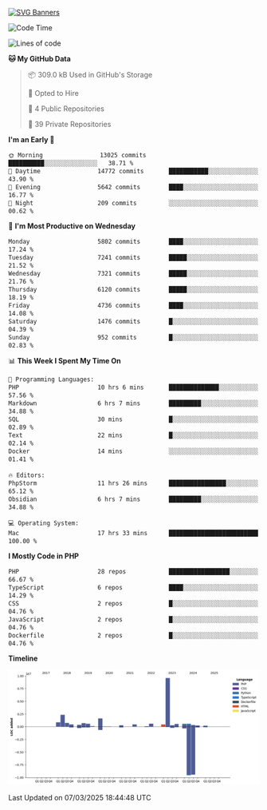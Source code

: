 [![SVG Banners](https://svg-banners.vercel.app/api?type=glitch&text1=Gere_Lajos%F0%9F%92%BB&width=800&height=400)](https://github.com/Akshay090/svg-banners)

<!--START_SECTION:waka-->
![Code Time](http://img.shields.io/badge/Code%20Time-2%2C265%20hrs%203%20mins-blue)

![Lines of code](https://img.shields.io/badge/From%20Hello%20World%20I%27ve%20Written-21.7%20million%20lines%20of%20code-blue)

**🐱 My GitHub Data** 

> 📦 309.0 kB Used in GitHub's Storage 
 > 
> 💼 Opted to Hire
 > 
> 📜 4 Public Repositories 
 > 
> 🔑 39 Private Repositories 
 > 
**I'm an Early 🐤** 

```text
🌞 Morning                13025 commits       ██████████░░░░░░░░░░░░░░░   38.71 % 
🌆 Daytime                14772 commits       ███████████░░░░░░░░░░░░░░   43.90 % 
🌃 Evening                5642 commits        ████░░░░░░░░░░░░░░░░░░░░░   16.77 % 
🌙 Night                  209 commits         ░░░░░░░░░░░░░░░░░░░░░░░░░   00.62 % 
```
📅 **I'm Most Productive on Wednesday** 

```text
Monday                   5802 commits        ████░░░░░░░░░░░░░░░░░░░░░   17.24 % 
Tuesday                  7241 commits        █████░░░░░░░░░░░░░░░░░░░░   21.52 % 
Wednesday                7321 commits        █████░░░░░░░░░░░░░░░░░░░░   21.76 % 
Thursday                 6120 commits        █████░░░░░░░░░░░░░░░░░░░░   18.19 % 
Friday                   4736 commits        ████░░░░░░░░░░░░░░░░░░░░░   14.08 % 
Saturday                 1476 commits        █░░░░░░░░░░░░░░░░░░░░░░░░   04.39 % 
Sunday                   952 commits         █░░░░░░░░░░░░░░░░░░░░░░░░   02.83 % 
```


📊 **This Week I Spent My Time On** 

```text
💬 Programming Languages: 
PHP                      10 hrs 6 mins       ██████████████░░░░░░░░░░░   57.56 % 
Markdown                 6 hrs 7 mins        █████████░░░░░░░░░░░░░░░░   34.88 % 
SQL                      30 mins             █░░░░░░░░░░░░░░░░░░░░░░░░   02.89 % 
Text                     22 mins             █░░░░░░░░░░░░░░░░░░░░░░░░   02.14 % 
Docker                   14 mins             ░░░░░░░░░░░░░░░░░░░░░░░░░   01.41 % 

🔥 Editors: 
PhpStorm                 11 hrs 26 mins      ████████████████░░░░░░░░░   65.12 % 
Obsidian                 6 hrs 7 mins        █████████░░░░░░░░░░░░░░░░   34.88 % 

💻 Operating System: 
Mac                      17 hrs 33 mins      █████████████████████████   100.00 % 
```

**I Mostly Code in PHP** 

```text
PHP                      28 repos            █████████████████░░░░░░░░   66.67 % 
TypeScript               6 repos             ████░░░░░░░░░░░░░░░░░░░░░   14.29 % 
CSS                      2 repos             █░░░░░░░░░░░░░░░░░░░░░░░░   04.76 % 
JavaScript               2 repos             █░░░░░░░░░░░░░░░░░░░░░░░░   04.76 % 
Dockerfile               2 repos             █░░░░░░░░░░░░░░░░░░░░░░░░   04.76 % 
```



**Timeline**

![Lines of Code chart](https://raw.githubusercontent.com/gere-lajos/gere-lajos/main/assets/bar_graph.png)


 Last Updated on 07/03/2025 18:44:48 UTC
<!--END_SECTION:waka-->
